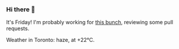 ### Hi there :wave:

It's Friday! I'm probably working for [this bunch](https://github.com/kohofinancial), reviewing some pull requests.

Weather in Toronto: haze, at +22°C.
